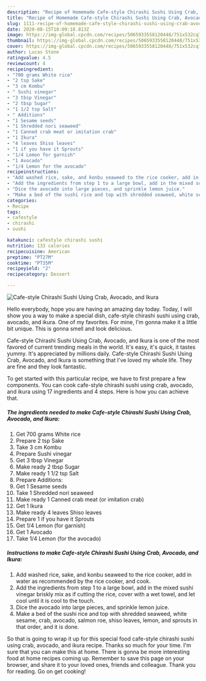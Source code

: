 ```yaml
---
description: "Recipe of Homemade Cafe-style Chirashi Sushi Using Crab, Avocado, and Ikura"
title: "Recipe of Homemade Cafe-style Chirashi Sushi Using Crab, Avocado, and Ikura"
slug: 1111-recipe-of-homemade-cafe-style-chirashi-sushi-using-crab-avocado-and-ikura
date: 2020-08-15T18:09:18.813Z
image: https://img-global.cpcdn.com/recipes/5065933558120448/751x532cq70/cafe-style-chirashi-sushi-using-crab-avocado-and-ikura-recipe-main-photo.jpg
thumbnail: https://img-global.cpcdn.com/recipes/5065933558120448/751x532cq70/cafe-style-chirashi-sushi-using-crab-avocado-and-ikura-recipe-main-photo.jpg
cover: https://img-global.cpcdn.com/recipes/5065933558120448/751x532cq70/cafe-style-chirashi-sushi-using-crab-avocado-and-ikura-recipe-main-photo.jpg
author: Lucas Stone
ratingvalue: 4.5
reviewcount: 4
recipeingredient:
- "700 grams White rice"
- "2 tsp Sake"
- "3 cm Kombu"
- " Sushi vinegar"
- "3 tbsp Vinegar"
- "2 tbsp Sugar"
- "1 1/2 tsp Salt"
- " Additions"
- "1 Sesame seeds"
- "1 Shredded nori seaweed"
- "1 Canned crab meat or imitation crab"
- "1 Ikura"
- "4 leaves Shiso leaves"
- "1 if you have it Sprouts"
- "1/4 Lemon for garnish"
- "1 Avocado"
- "1/4 Lemon for the avocado"
recipeinstructions:
- "Add washed rice, sake, and konbu seaweed to the rice cooker, add in water as recommended by the rice cooker, and cook."
- "Add the ingredients from step 1 to a large bowl, add in the mixed sushi vinegar briskly mix as if cutting the rice, cover with a wet towel, and let cool until it is cool to the touch."
- "Dice the avocado into large pieces, and sprinkle lemon juice."
- "Make a bed of the sushi rice and top with shredded seaweed, white sesame, crab, avocado, salmon roe, shiso leaves, lemon, and sprouts in that order, and it is done."
categories:
- Recipe
tags:
- cafestyle
- chirashi
- sushi

katakunci: cafestyle chirashi sushi 
nutrition: 133 calories
recipecuisine: American
preptime: "PT27M"
cooktime: "PT35M"
recipeyield: "2"
recipecategory: Dessert

---
```



![Cafe-style Chirashi Sushi Using Crab, Avocado, and Ikura](https://img-global.cpcdn.com/recipes/5065933558120448/751x532cq70/cafe-style-chirashi-sushi-using-crab-avocado-and-ikura-recipe-main-photo.jpg)

Hello everybody, hope you are having an amazing day today. Today, I will show you a way to make a special dish, cafe-style chirashi sushi using crab, avocado, and ikura. One of my favorites. For mine, I'm gonna make it a little bit unique. This is gonna smell and look delicious.



Cafe-style Chirashi Sushi Using Crab, Avocado, and Ikura is one of the most favored of current trending meals in the world. It's easy, it's quick, it tastes yummy. It's appreciated by millions daily. Cafe-style Chirashi Sushi Using Crab, Avocado, and Ikura is something that I've loved my whole life. They are fine and they look fantastic.


To get started with this particular recipe, we have to first prepare a few components. You can cook cafe-style chirashi sushi using crab, avocado, and ikura using 17 ingredients and 4 steps. Here is how you can achieve that.

<!--inarticleads1-->

##### The ingredients needed to make Cafe-style Chirashi Sushi Using Crab, Avocado, and Ikura:

1. Get 700 grams White rice
1. Prepare 2 tsp Sake
1. Take 3 cm Kombu
1. Prepare  Sushi vinegar
1. Get 3 tbsp Vinegar
1. Make ready 2 tbsp Sugar
1. Make ready 1 1/2 tsp Salt
1. Prepare  Additions:
1. Get 1 Sesame seeds
1. Take 1 Shredded nori seaweed
1. Make ready 1 Canned crab meat (or imitation crab)
1. Get 1 Ikura
1. Make ready 4 leaves Shiso leaves
1. Prepare 1 if you have it Sprouts
1. Get 1/4 Lemon (for garnish)
1. Get 1 Avocado
1. Take 1/4 Lemon (for the avocado)




<!--inarticleads2-->

##### Instructions to make Cafe-style Chirashi Sushi Using Crab, Avocado, and Ikura:

1. Add washed rice, sake, and konbu seaweed to the rice cooker, add in water as recommended by the rice cooker, and cook.
1. Add the ingredients from step 1 to a large bowl, add in the mixed sushi vinegar briskly mix as if cutting the rice, cover with a wet towel, and let cool until it is cool to the touch.
1. Dice the avocado into large pieces, and sprinkle lemon juice.
1. Make a bed of the sushi rice and top with shredded seaweed, white sesame, crab, avocado, salmon roe, shiso leaves, lemon, and sprouts in that order, and it is done.




So that is going to wrap it up for this special food cafe-style chirashi sushi using crab, avocado, and ikura recipe. Thanks so much for your time. I'm sure that you can make this at home. There is gonna be more interesting food at home recipes coming up. Remember to save this page on your browser, and share it to your loved ones, friends and colleague. Thank you for reading. Go on get cooking!
